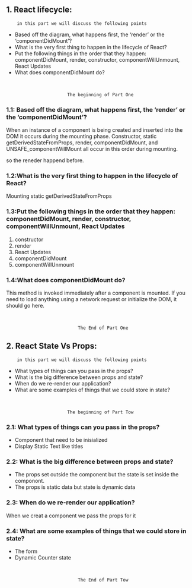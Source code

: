 ## 1. React lifecycle:

        in this part we will discuss the following points


* Based off the diagram, what happens first, the ‘render’ or the ‘componentDidMount’?
* What is the very first thing to happen in the lifecycle of React?
* Put the following things in the order that they happen: componentDidMount, render, constructor, componentWillUnmount, React Updates
* What does componentDidMount do?



<br/>

                           The beginning of Part One

### 1.1: Based off the diagram, what happens first, the ‘render’ or the ‘componentDidMount’?


When an instance of a component is being created and inserted into the DOM it occurs during the mounting phase. Constructor, static getDerivedStateFromProps, render, componentDidMount, and UNSAFE_componentWillMount all occur in this order during mounting.

so the reneder happend before.


### 1.2:What is the very first thing to happen in the lifecycle of React?
Mounting static getDerivedStateFromProps

### 1.3:Put the following things in the order that they happen: componentDidMount, render, constructor, componentWillUnmount, React Updates

1. constructor 
2. render
3. React Updates 
4. componentDidMount 
5. componentWillUnmount

### 1.4:What does componentDidMount do?

This method is invoked immediately after a component is mounted. If you need to load anything using a network request or initialize the DOM, it should go here.

<br/>

    
                               The End of Part One

## 2. React State Vs Props:

        in this part we will discuss the following points


* What types of things can you pass in the props?
* What is the big difference between props and state?
* When do we re-render our application?
* What are some examples of things that we could store in state?



<br/>

                           The beginning of Part Tow

### 2.1: What types of things can you pass in the props?
- Component that need to be inisialized
- Display Static Text like titles




### 2.2: What is the big difference between props and state?
- The props set outside the component but the state is set inside the componont.
- The props is static data but state is dynamic data

### 2.3: When do we re-render our application?
When we creat a component we pass the props for it

### 2.4: What are some examples of things that we could store in state?
- The form
- Dynamic Counter state


<br/>

    
                               The End of Part Tow


